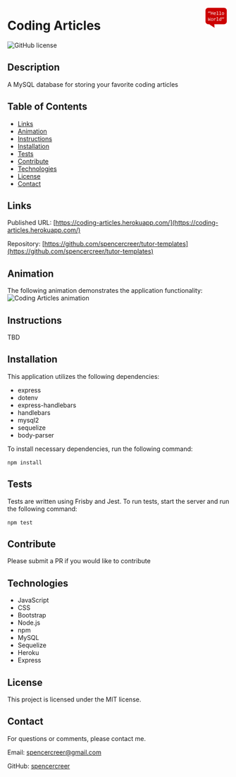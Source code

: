 <p>
<img src="./public/assets/logo_transparent.png" align="right" style="width: 50px; padding: 0px 5px 0px 0px;">
</p>

# Coding Articles
![GitHub license](https://img.shields.io/badge/license-MIT-blue.svg)


## Description
A MySQL database for storing your favorite coding articles

## Table of Contents
* [Links](#links)
* [Animation](#animation) 
* [Instructions](#instructions) 
* [Installation](#installations) 
* [Tests](#tests)
* [Contribute](#contribute) 
* [Technologies](#technologies)  
* [License](#license)
* [Contact](#contact)

## Links
Published URL: [https://coding-articles.herokuapp.com/](https://coding-articles.herokuapp.com/)

Repository: [https://github.com/spencercreer/tutor-templates](https://github.com/spencercreer/tutor-templates)


## Animation
The following animation demonstrates the application functionality:
<br>
![Coding Articles animation](TBD)

## Instructions
TBD

## Installation
This application utilizes the following dependencies:

 * express
 * dotenv
 * express-handlebars
 * handlebars
 * mysql2
 * sequelize
 * body-parser

To install necessary dependencies, run the following command:

  ```
  npm install
  ```

## Tests
Tests are written using Frisby and Jest. To run tests, start the server and run the following command:

  ```
  npm test
  ```
    
## Contribute
Please submit a PR if you would like to contribute

## Technologies
 * JavaScript
 * CSS
 * Bootstrap
 * Node.js
 * npm
 * MySQL
 * Sequelize
 * Heroku
 * Express

## License
This project is licensed under the MIT license.

## Contact
For questions or comments, please contact me.

Email: <a href="mailto: spencercreer@gmail.com" target="_blank">spencercreer@gmail.com</a>

GitHub: [spencercreer](https://github.com/spencercreer/)
